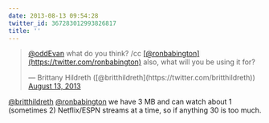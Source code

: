 ```yaml
---
date: 2013-08-13 09:54:28
twitter_id: 367283012993826817
title: ''
---
```


<blockquote class="twitter-tweet"><p lang="en" dir="ltr"><a href="https://twitter.com/oddEvan?ref_src=twsrc%5Etfw">@oddEvan</a> what do you think? /cc <a href="https://twitter.com/ronbabington?ref_src=twsrc%5Etfw">[@ronbabington](https://twitter.com/ronbabington)</a> also, what will you be using it for?</p>&mdash; Brittany Hildreth ([@britthildreth](https://twitter.com/britthildreth)) <a href="https://twitter.com/britthildreth/status/367281776907264000?ref_src=twsrc%5Etfw">August 13, 2013</a></blockquote>
<script async src="https://platform.twitter.com/widgets.js" charset="utf-8"></script>

[@britthildreth](https://twitter.com/britthildreth) [@ronbabington](https://twitter.com/ronbabington) we have 3 MB and can watch about 1 (sometimes 2) Netflix/ESPN streams at a time, so if anything 30 is too much.
